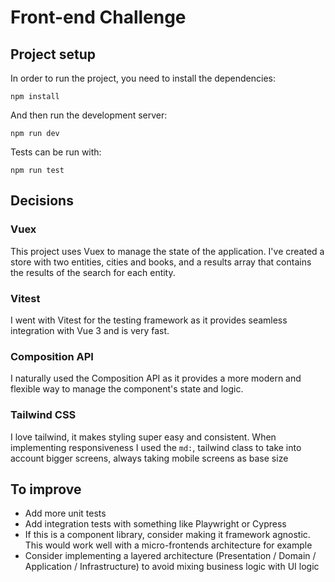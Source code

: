 # Front-end Challenge

## Project setup

In order to run the project, you need to install the dependencies:

```
npm install
```

And then run the development server:

```
npm run dev
```

Tests can be run with:

```
npm run test
```

## Decisions

### Vuex

This project uses Vuex to manage the state of the application. I've created a store with two entities, cities and books, and a results array that contains the results of the search for each entity.

### Vitest

I went with Vitest for the testing framework as it provides seamless integration with Vue 3 and is very fast.

### Composition API

I naturally used the Composition API as it provides a more modern and flexible way to manage the component's state and logic.

### Tailwind CSS

I love tailwind, it makes styling super easy and consistent. When implementing responsiveness I used the `md:`, tailwind class to take into account bigger screens, always taking mobile screens as base size

## To improve

- Add more unit tests
- Add integration tests with something like Playwright or Cypress
- If this is a component library, consider making it framework agnostic. This would work well with a micro-frontends architecture for example
- Consider implementing a layered architecture (Presentation / Domain / Application / Infrastructure) to avoid mixing business logic with UI logic
